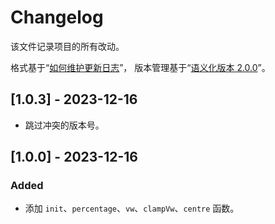 # Changelog
该文件记录项目的所有改动。

格式基于“[如何维护更新日志](https://keepachangelog.com/zh-CN/1.0.0/)”，
版本管理基于“[语义化版本 2.0.0](https://semver.org/lang/zh-CN/)”。

## [1.0.3] - 2023-12-16

- 跳过冲突的版本号。

## [1.0.0] - 2023-12-16

### Added

- 添加 `init`、`percentage`、`vw`、`clampVw`、`centre` 函数。